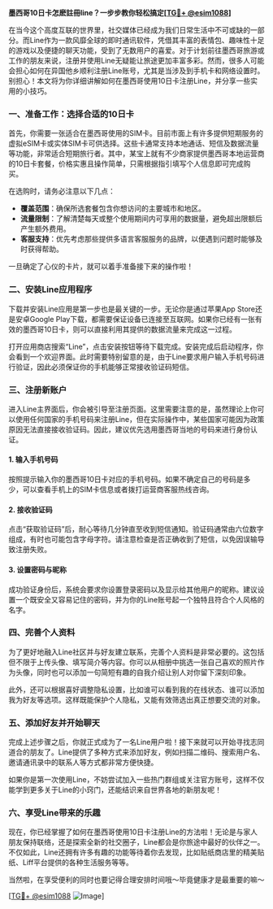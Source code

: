 **墨西哥10日卡怎麽註冊line？一步步教你轻松搞定[[TG💪+ @esim1088](https://t.me/s/esim1088)]**

在当今这个高度互联的世界里，社交媒体已经成为我们日常生活中不可或缺的一部分。而Line作为一款风靡全球的即时通讯软件，凭借其丰富的表情包、趣味性十足的游戏以及便捷的聊天功能，受到了无数用户的喜爱。对于计划前往墨西哥旅游或工作的朋友来说，注册并使用Line无疑能让旅途更加丰富多彩。然而，很多人可能会担心如何在异国他乡顺利注册Line账号，尤其是当涉及到手机卡和网络设置时。别担心！本文将为你详细讲解如何在墨西哥使用10日卡注册Line，并分享一些实用的小技巧。

### 一、准备工作：选择合适的10日卡

首先，你需要一张适合在墨西哥使用的SIM卡。目前市面上有许多提供短期服务的虚拟eSIM卡或实体SIM卡可供选择。这些卡通常支持本地通话、短信及数据流量等功能，非常适合短期旅行者。其中，某宝上就有不少商家提供墨西哥本地运营商的10日卡套餐，价格实惠且操作简单，只需根据指引填写个人信息即可完成购买。

在选购时，请务必注意以下几点：
- **覆盖范围**：确保所选套餐包含你想访问的主要城市和地区。
- **流量限制**：了解清楚每天或整个使用期间内可享用的数据量，避免超出限额后产生额外费用。
- **客服支持**：优先考虑那些提供多语言客服服务的品牌，以便遇到问题时能够及时获得帮助。

一旦确定了心仪的卡片，就可以着手准备接下来的操作啦！

### 二、安装Line应用程序

下载并安装Line应用是第一步也是最关键的一步。无论你是通过苹果App Store还是安卓Google Play下载，都需要保证设备已连接至互联网。如果你已经有一张有效的墨西哥10日卡，则可以直接利用其提供的数据流量来完成这一过程。

打开应用商店搜索“Line”，点击安装按钮等待下载完成。安装完成后启动程序，你会看到一个欢迎界面。此时需要特别留意的是，由于Line要求用户输入手机号码进行验证，因此必须保证你的手机能够正常接收验证码短信。

### 三、注册新账户

进入Line主界面后，你会被引导至注册页面。这里需要注意的是，虽然理论上你可以使用任何国家的手机号码来注册Line，但在实际操作中，某些国家可能因为政策原因无法直接接收验证码。因此，建议优先选用墨西哥当地的号码来进行身份认证。

#### 1. 输入手机号码
按照提示输入你的墨西哥10日卡对应的手机号码。如果不确定自己的号码是多少，可以查看手机上的SIM卡信息或者拨打运营商客服热线咨询。

#### 2. 接收验证码
点击“获取验证码”后，耐心等待几分钟直至收到短信通知。验证码通常由六位数字组成，有时也可能包含字母字符。请注意检查是否正确收到了短信，以免因误输导致注册失败。

#### 3. 设置密码与昵称
成功验证身份后，系统会要求你设置登录密码以及显示给其他用户的昵称。建议设置一个既安全又容易记住的密码，并为你的Line账号起一个独特且符合个人风格的名字。

### 四、完善个人资料

为了更好地融入Line社区并与好友建立联系，完善个人资料是非常必要的。这包括但不限于上传头像、填写简介等内容。你可以从相册中挑选一张自己喜欢的照片作为头像，同时也可以添加一句简短有趣的自我介绍让别人对你留下深刻印象。

此外，还可以根据喜好调整隐私设置，比如谁可以看到我的在线状态、谁可以添加我为好友等选项。这样既能保护个人隐私，又能有效筛选出真正想要交流的对象。

### 五、添加好友并开始聊天

完成上述步骤之后，你就正式成为了一名Line用户啦！接下来就可以开始寻找志同道合的朋友了。Line提供了多种方式来添加好友，例如扫描二维码、搜索用户名、邀请通讯录中的联系人等方式都非常方便快捷。

如果你是第一次使用Line，不妨尝试加入一些热门群组或关注官方账号，这样不仅能学到更多关于Line的小窍门，还能结识来自世界各地的新朋友呢！

### 六、享受Line带来的乐趣

现在，你已经掌握了如何在墨西哥使用10日卡注册Line的方法啦！无论是与家人朋友保持联络，还是探索全新的社交圈子，Line都会是你旅途中最好的伙伴之一。不仅如此，Line还拥有许多有趣的功能等待着你去发现，比如贴纸商店里的精美贴纸、Liff平台提供的各种生活服务等等。

当然啦，在享受便利的同时也要记得合理安排时间哦～毕竟健康才是最重要的嘛～

[[TG💪+ @esim1088](https://t.me/s/esim1088) ![Image](https://i.postimg.cc/4NQfJmqS/Snipaste-2025-05-13-00-14-12.png)]